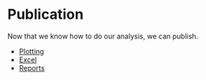 # Publication

Now that we know how to do our analysis, we can publish.

* [Plotting](plotting.md)
* [Excel](excel.md)
* [Reports](reports.md)